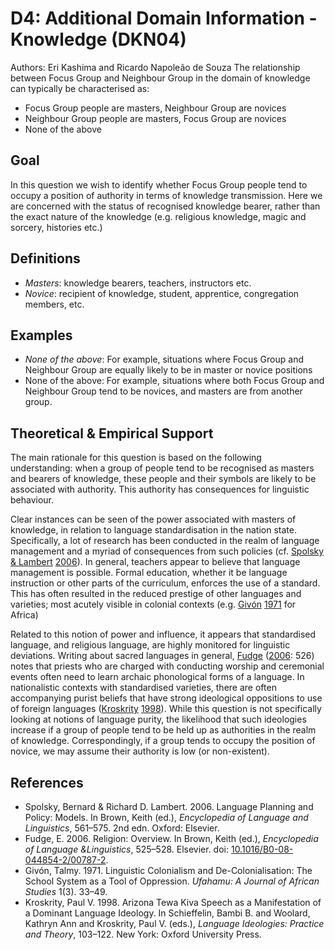 # D4: Additional Domain Information - Knowledge (DKN04)

Authors: Eri Kashima and Ricardo Napoleão de Souza
The relationship between Focus Group and Neighbour Group in the domain of knowledge can typically be characterised as:

- Focus Group people are masters,  Neighbour Group are novices
- Neighbour Group people are masters, Focus Group are novices
- None of the above

## Goal

In this question we wish to identify whether Focus Group people tend to occupy a position of authority in terms of knowledge transmission. Here we are concerned with the status of recognised knowledge bearer, rather than the exact nature of the knowledge (e.g. religious knowledge, magic and sorcery, histories etc.)


## Definitions

- *Masters*: knowledge bearers, teachers, instructors etc.
- *Novice*: recipient of knowledge, student, apprentice, congregation members, etc.

## Examples

- *None of the above*: For example, situations where Focus Group and Neighbour Group are equally likely to be in master or novice positions
- None of the above: For example, situations where both Focus Group and Neighbour Group tend to be novices, and masters are from another group.


## Theoretical & Empirical Support

The main rationale for this question is based on the following understanding: when a group of people tend to be recognised as masters and bearers of knowledge, these people and their symbols are likely to be associated with authority. This authority has consequences for linguistic behaviour.

Clear instances can be seen of the power associated with masters of knowledge, in relation to language standardisation in the nation state. Specifically, a lot of research has been conducted in the realm of language management and a myriad of consequences from such policies (cf. [Spolsky & Lambert](#source-SpolskyLambert2006) [2006](#source-SpolskyLambert2006)). In general, teachers appear to believe that language management is possible. Formal education, whether it be language instruction or other parts of the curriculum, enforces the use of a standard. This has often resulted in the reduced prestige of other languages and varieties; most acutely visible in colonial contexts (e.g. [Givón](#source-Givon1971) [1971](#source-Givon1971) for Africa)

Related to this notion of power and influence, it appears that standardised language, and religious language, are highly monitored for linguistic deviations. Writing about sacred languages in general, [Fudge](#source-Fudge2006) ([2006](#source-Fudge2006): 526) notes that priests who are charged with conducting worship and ceremonial events often need to learn archaic phonological forms of a language. In nationalistic contexts with standardised varieties, there are often accompanying purist beliefs that have strong ideological oppositions to use of foreign languages ([Kroskrity](#source-Kroskrity1998) [1998](#source-Kroskrity1998)). While this question is not specifically looking at notions of language purity, the likelihood that such ideologies increase if a group of people tend to be held up as authorities in the realm of knowledge. Correspondingly, if a group tends to occupy the position of novice, we may assume their authority is low (or non-existent).

## References

- <a id="source-SpolskyLambert2006"> </a>Spolsky, Bernard & Richard D. Lambert. 2006. Language Planning and Policy: Models. In Brown, Keith (ed.), _Encyclopedia of Language and Linguistics_, 561–575. 2nd edn. Oxford: Elsevier.
- <a id="source-Fudge2006"> </a>Fudge, E. 2006. Religion: Overview. In Brown, Keith (ed.), _Encyclopedia of Language &Linguistics_, 525–528. Elsevier. doi: [10.1016/B0-08-044854-2/00787-2](https://doi.org/10.1016/B0-08-044854-2/00787-2).
- <a id="source-Givon1971"> </a>Givón, Talmy. 1971. Linguistic Colonialism and De-Colonialisation: The School System as a Tool of Oppression. _Ufahamu: A Journal of African Studies_ 1(3). 33–49.
- <a id="source-Kroskrity1998"> </a>Kroskrity, Paul V. 1998. Arizona Tewa Kiva Speech as a Manifestation of a Dominant Language Ideology. In Schieffelin, Bambi B. and Woolard, Kathryn Ann and Kroskrity, Paul V. (eds.), _Language Ideologies: Practice and Theory_, 103–122. New York: Oxford University Press.
